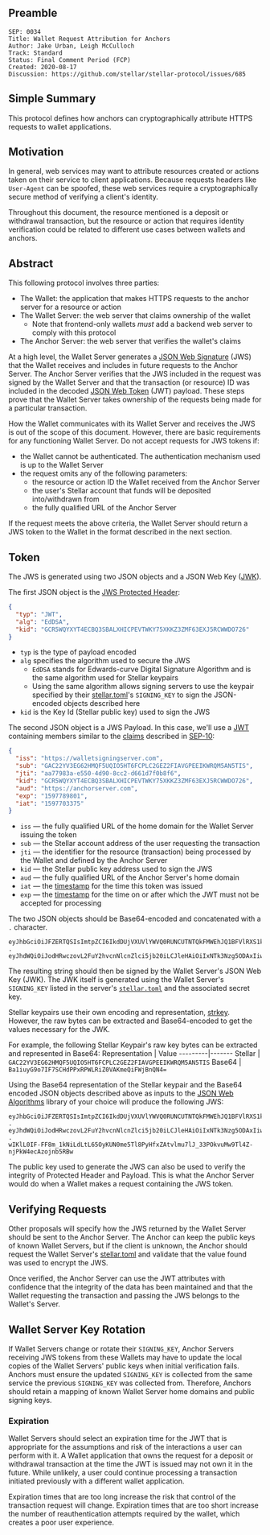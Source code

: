## Preamble

```
SEP: 0034
Title: Wallet Request Attribution for Anchors
Author: Jake Urban, Leigh McCulloch
Track: Standard
Status: Final Comment Period (FCP)
Created: 2020-08-17
Discussion: https://github.com/stellar/stellar-protocol/issues/685
```

## Simple Summary

This protocol defines how anchors can cryptographically attribute HTTPS requests to wallet applications.

## Motivation

In general, web services may want to attribute resources created or actions taken on their service to client
applications. Because requests headers like `User-Agent` can be spoofed, these web services require a cryptographically
secure method of verifying a client's identity.

Throughout this document, the resource mentioned is a deposit or withdrawal transaction, but the resource or action that
requires identity verification could be related to different use cases between wallets and anchors.

## Abstract

This following protocol involves three parties:

- The Wallet: the application that makes HTTPS requests to the anchor server for a resource or action
- The Wallet Server: the web server that claims ownership of the wallet
  - Note that frontend-only wallets _must_ add a backend web server to comply with this protocol
- The Anchor Server: the web server that verifies the wallet's claims

At a high level, the Wallet Server generates a [JSON Web Signature](https://www.rfc-editor.org/rfc/rfc7515.html) (JWS)
that the Wallet receives and includes in future requests to the Anchor Server. The Anchor Server verifies that the JWS
included in the request was signed by the Wallet Server and that the transaction (or resource) ID was included in the
decoded [JSON Web Token](https://tools.ietf.org/html/rfc7519) (JWT) payload. These steps prove that the Wallet Server
takes ownership of the requests being made for a particular transaction.

How the Wallet communicates with its Wallet Server and receives the JWS is out of the scope of this document. However,
there are basic requirements for any functioning Wallet Server. Do not accept requests for JWS tokens if:

- the Wallet cannot be authenticated. The authentication mechanism used is up to the Wallet Server
- the request omits any of the following parameters:
  - the resource or action ID the Wallet received from the Anchor Server
  - the user's Stellar account that funds will be deposited into/withdrawn from
  - the fully qualified URL of the Anchor Server

If the request meets the above criteria, the Wallet Server should return a JWS token to the Wallet in the format
described in the next section.

## Token

The JWS is generated using two JSON objects and a JSON Web Key ([JWK](https://www.rfc-editor.org/rfc/rfc7517.html)).

The first JSON object is the [JWS Protected Header](https://www.rfc-editor.org/rfc/rfc7515.html#section-4):

```json
{
  "typ": "JWT",
  "alg": "EdDSA",
  "kid": "GCR5WQYXYT4ECBQ3SBALXHICPEVTWKY75XKKZ3ZMF63EXJ5RCWWDO726"
}
```

- `typ` is the type of payload encoded
- `alg` specifies the algorithm used to secure the JWS
  - `EdDSA` stands for Edwards-curve Digital Signature Algorithm and is the same algorithm used for Stellar keypairs
  - Using the same algorithm allows signing servers to use the keypair specified by their [stellar.toml](sep-0001.md)'s
    `SIGNING_KEY` to sign the JSON-encoded objects described here
- `kid` is the Key Id (Stellar public key) used to sign the JWS

The second JSON object is a JWS Payload. In this case, we'll use a [JWT](http://www.rfc-editor.org/info/rfc7519)
containing members similar to the [claims](https://www.rfc-editor.org/rfc/rfc7519.html#section-4.1) described in
[SEP-10](https://github.com/stellar/stellar-protocol/blob/master/ecosystem/sep-00.md):

```json
{
  "iss": "https://walletsigningserver.com",
  "sub": "GAC22YV3EG62HMQF5UQIO5HT6FCPLC2GEZ2FIAVGPEEIKWRQM5AN5TIS",
  "jti": "aa77983a-e550-4d90-8cc2-d661d7f0b8f6",
  "kid": "GCR5WQYXYT4ECBQ3SBALXHICPEVTWKY75XKKZ3ZMF63EXJ5RCWWDO726",
  "aud": "https://anchorserver.com",
  "exp": "1597789801",
  "iat": "1597703375"
}
```

- `iss` — the fully qualified URL of the home domain for the Wallet Server issuing the token
- `sub` — the Stellar account address of the user requesting the transaction
- `jti` — the identifier for the resource (transaction) being processed by the Wallet and defined by the Anchor Server
- `kid` — the Stellar public key address used to sign the JWS
- `aud` — the fully qualified URL of the Anchor Server's home domain
- `iat` — the [timestamp](https://tools.ietf.org/html/rfc7519#section-4.1.6) for the time this token was issued
- `exp` — the [timestamp](https://tools.ietf.org/html/rfc7519#section-4.1.4) for the time on or after which the JWT must
  not be accepted for processing

The two JSON objects should be Base64-encoded and concatenated with a `.` character.

```
eyJhbGciOiJFZERTQSIsImtpZCI6IkdDUjVXUVlYWVQ0RUNCUTNTQkFMWEhJQ1BFVlRXS1k3NVhLS1ozWk1GNjNFWEo1UkNXV0RPNzI2IiwidHlwIjoiRWREU0EifQ
.
eyJhdWQiOiJodHRwczovL2FuY2hvcnNlcnZlci5jb20iLCJleHAiOiIxNTk3Nzg5ODAxIiwiaWF0IjoiMTU5NzcwMzM3NSIsImlzcyI6Imh0dHBzOi8vd2FsbGV0c2lnbmluZ3NlcnZlci5jb20iLCJqdGkiOiJhYTc3OTgzYS1lNTUwLTRkOTAtOGNjMi1kNjYxZDdmMGI4ZjYiLCJraWQiOiJHQ1I1V1FZWFlUNEVDQlEzU0JBTFhISUNQRVZUV0tZNzVYS0taM1pNRjYzRVhKNVJDV1dETzcyNiIsInN1YiI6IkdBQzIyWVYzRUc2MkhNUUY1VVFJTzVIVDZGQ1BMQzJHRVoyRklBVkdQRUVJS1dSUU01QU41VElTIn
```

The resulting string should then be signed by the Wallet Server's JSON Web Key (JWK). The JWK itself is generated using
the Wallet Server's `SIGNING_KEY` listed in the server's [`stellar.toml`](sep-0001.md) and the associated secret key.

Stellar keypairs use their own encoding and representation,
[strkey](https://github.com/stellar/stellar-protocol/blob/master/ecosystem/sep-0023.md#specification). However, the raw
bytes can be extracted and Base64-encoded to get the values necessary for the JWK.

For example, the following Stellar Keypair's raw key bytes can be extracted and represented in Base64: Representation |
Value ---------|------- Stellar | `GAC22YV3EG62HMQF5UQIO5HT6FCPLC2GEZ2FIAVGPEEIKWRQM5AN5TIS` Base64 |
`Ba1iuyG9o7IF7SCHdPPxRPWLRiZ0VAKmeQiFWjBnQN4=`

Using the Base64 representation of the Stellar keypair and the Base64 encoded JSON objects described above as inputs to
the [JSON Web Algorithms](https://tools.ietf.org/html/rfc7518) library of your choice will produce the following JWS:

```
eyJhbGciOiJFZERTQSIsImtpZCI6IkdDUjVXUVlYWVQ0RUNCUTNTQkFMWEhJQ1BFVlRXS1k3NVhLS1ozWk1GNjNFWEo1UkNXV0RPNzI2IiwidHlwIjoiRWREU0EifQ
.
eyJhdWQiOiJodHRwczovL2FuY2hvcnNlcnZlci5jb20iLCJleHAiOiIxNTk3Nzg5ODAxIiwiaWF0IjoiMTU5NzcwMzM3NSIsImlzcyI6Imh0dHBzOi8vd2FsbGV0c2lnbmluZ3NlcnZlci5jb20iLCJqdGkiOiJhYTc3OTgzYS1lNTUwLTRkOTAtOGNjMi1kNjYxZDdmMGI4ZjYiLCJraWQiOiJHQ1I1V1FZWFlUNEVDQlEzU0JBTFhISUNQRVZUV0tZNzVYS0taM1pNRjYzRVhKNVJDV1dETzcyNiIsInN1YiI6IkdBQzIyWVYzRUc2MkhNUUY1VVFJTzVIVDZGQ1BMQzJHRVoyRklBVkdQRUVJS1dSUU01QU41VElTIn0
.
wIKlL0IF-FF8m_1kNiLdLtL65OyKUN0me5Tl8PyHfxZAtvlmu7lJ_33POkvuMw9Tl4Z-njPkW4ecAzojnb5RBw
```

The public key used to generate the JWS can also be used to verify the integrity of Protected Header and Payload. This
is what the Anchor Server would do when a Wallet makes a request containing the JWS token.

## Verifying Requests

Other proposals will specify how the JWS returned by the Wallet Server should be sent to the Anchor Server. The Anchor
can keep the public keys of known Wallet Servers, but if the client is unknown, the Anchor should request the Wallet
Server's [stellar.toml](sep-0001.md) and validate that the value found was used to encrypt the JWS.

Once verified, the Anchor Server can use the JWT attributes with confidence that the integrity of the data has been
maintained and that the Wallet requesting the transaction and passing the JWS belongs to the Wallet's Server.

## Wallet Server Key Rotation

If Wallet Servers change or rotate their `SIGNING_KEY`, Anchor Servers receiving JWS tokens from these Wallets may have
to update the local copies of the Wallet Servers' public keys when initial verification fails. Anchors must ensure the
updated `SIGNING_KEY` is collected from the same service the previous `SIGNING_KEY` was collected from. Therefore,
Anchors should retain a mapping of known Wallet Server home domains and public signing keys.

### Expiration

Wallet Servers should select an expiration time for the JWT that is appropriate for the assumptions and risk of the
interactions a user can perform with it. A Wallet application that owns the request for a deposit or withdrawal
transaction at the time the JWT is issued may not own it in the future. While unlikely, a user could continue processing
a transaction initiated previously with a different wallet application.

Expiration times that are too long increase the risk that control of the transaction request will change. Expiration
times that are too short increase the number of reauthentication attempts required by the wallet, which creates a poor
user experience.
